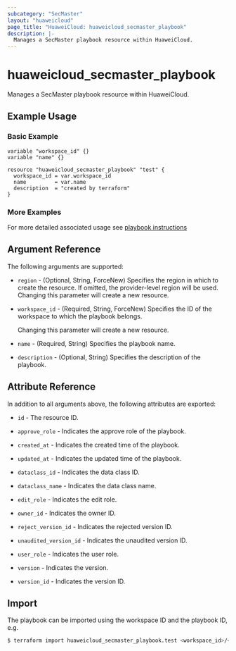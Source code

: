 ```yaml
---
subcategory: "SecMaster"
layout: "huaweicloud"
page_title: "HuaweiCloud: huaweicloud_secmaster_playbook"
description: |-
  Manages a SecMaster playbook resource within HuaweiCloud.
---
```


# huaweicloud_secmaster_playbook

Manages a SecMaster playbook resource within HuaweiCloud.

## Example Usage

### Basic Example

```hcl
variable "workspace_id" {}
variable "name" {}

resource "huaweicloud_secmaster_playbook" "test" {
  workspace_id = var.workspace_id
  name         = var.name
  description  = "created by terraform"
}
```

### More Examples

For more detailed associated usage see [playbook instructions](https://github.com/huaweicloud/terraform-provider-huaweicloud/blob/master/examples/secmaster/playbook/secmaster_playbook_usage_instruction.md)

## Argument Reference

The following arguments are supported:

* `region` - (Optional, String, ForceNew) Specifies the region in which to create the resource.
  If omitted, the provider-level region will be used. Changing this parameter will create a new resource.

* `workspace_id` - (Required, String, ForceNew) Specifies the ID of the workspace to which the playbook belongs.

  Changing this parameter will create a new resource.

* `name` - (Required, String) Specifies the playbook name.

* `description` - (Optional, String) Specifies the description of the playbook.

## Attribute Reference

In addition to all arguments above, the following attributes are exported:

* `id` - The resource ID.

* `approve_role` - Indicates the approve role of the playbook.

* `created_at` - Indicates the created time of the playbook.

* `updated_at` - Indicates the updated time of the playbook.

* `dataclass_id` - Indicates the data class ID.

* `dataclass_name` - Indicates the data class name.

* `edit_role` - Indicates the edit role.

* `owner_id` - Indicates the owner ID.

* `reject_version_id` - Indicates the rejected version ID.

* `unaudited_version_id` - Indicates the unaudited version ID.

* `user_role` - Indicates the user role.

* `version` - Indicates the version.

* `version_id` - Indicates the version ID.

## Import

The playbook can be imported using the workspace ID and the playbook ID, e.g.

```bash
$ terraform import huaweicloud_secmaster_playbook.test <workspace_id>/<id>
```
